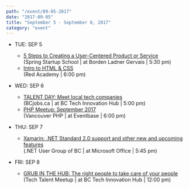 ```yaml
---
path: "/event/09-05-2017"
date: "2017-09-05"
title: "September 5 - September 8, 2017"
category: "event"
---
```

* TUE: SEP 5

  - [5 Steps to Creating a User-Centered Product or Service](https://www.meetup.com/Vancouver-Tech-Co-Founders/events/242627115/)  
  (Spring Startup School | at Borden Ladner Gervais | 5:30 pm)
  - [Intro to HTML & CSS](https://www.meetup.com/Red-Academy-Vancouver/events/241895210/)  
(Red Academy | 6:00 pm)

* WED: SEP 6

  - [TALENT DAY: Meet local tech companies](https://www.meetup.com/Tech-talent-meetup/events/242451502/)  
(BCjobs.ca | at BC Tech Innovation Hub | 5:00 pm)
  - [PHP Meetup: September 2017](https://www.meetup.com/Vancouver-PHP/events/242422511/)  
(Vancouver PHP | at Eventbase | 6:00 pm)

* THU: SEP 7

  - [Xamarin: .NET Standard 2.0 support and other new and upcoming features](https://www.meetup.com/NET-User-Group-of-BC/events/242926496/)  
(.NET User Group of BC | at Microsoft Office | 5:45 pm)

* FRI: SEP 8

  - [GRUB IN THE HUB: The right people to take care of your people](https://www.meetup.com/Tech-talent-meetup/events/242936017/)  
(Tech Talent Meetup | at BC Tech Innovation Hub | 12:00 pm)
